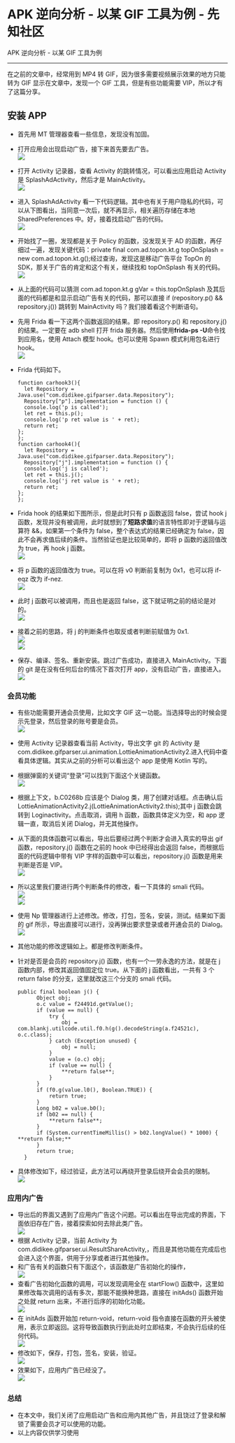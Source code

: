 

# APK 逆向分析 - 以某 GIF 工具为例 - 先知社区

APK 逆向分析 - 以某 GIF 工具为例

- - -

在之前的文章中，经常用到 MP4 转 GIF，因为很多需要视频展示效果的地方只能转为 GIF 显示在文章中，发现一个 GIF 工具，但是有些功能需要 VIP，所以才有了这篇分享。

## 安装 APP

-   首先用 MT 管理器查看一些信息，发现没有加固。
-   打开应用会出现启动广告，接下来首先要去广告。  
    [![](assets/1706496312-381497672a7bb280bfee90689691f2f7.png)](https://xzfile.aliyuncs.com/media/upload/picture/20240125215521-61296f94-bb89-1.png)
-   打开 Activity 记录器，查看 Activity 的跳转情况，可以看出应用启动 Activity 是 SplashAdActivity，然后才是 MainActivity。  
    [![](assets/1706496312-90f10893e3ee6ef417470910faf99206.png)](https://xzfile.aliyuncs.com/media/upload/picture/20240125215715-a525253a-bb89-1.png)
-   进入 SplashAdActivity 看一下代码逻辑。其中也有关于用户隐私的代码，可以从下图看出，当同意一次后，就不再显示，相关遍历存储在本地 SharedPreferences 中。好，接着找启动广告的代码。  
    [![](assets/1706496312-4d3caa60496491f5c6007e0824b4375d.png)](https://xzfile.aliyuncs.com/media/upload/picture/20240125221306-dc2f194e-bb8b-1.png)
-   开始找了一圈，发现都是关于 Policy 的函数，没发现关于 AD 的函数，再仔细过一遍，发现关键代码：private final com.ad.topon.kt.g topOnSplash = new com.ad.topon.kt.g();经过查询，发现这是移动广告平台 TopOn 的 SDK，那关于广告的肯定和这个有关，继续找和 topOnSplash 有关的代码。  
    [![](assets/1706496312-9c8c19f87b40814ebf6533a2a08b7d69.png)](https://xzfile.aliyuncs.com/media/upload/picture/20240125222817-faf580b4-bb8d-1.png)
-   从上面的代码可以猜测 com.ad.topon.kt.g gVar = this.topOnSplash 及其后面的代码都是和显示启动广告有关的代码，那可以直接 if (repository.p() && repository.j()) 跳转到 MainActivity 吗？我们接着看这个判断语句。
-   先用 Frida 看一下这两个函数返回的结果。即 repository.p() 和 repository.j() 的结果。一定要在 adb shell 打开 frida 服务器。然后使用**frida-ps -U**命令找到应用名，使用 Attach 模型 hook。也可以使用 Spawn 模式利用包名进行 hook。  
    [![](assets/1706496312-412a4a12b4a41466d062819db2aa2ef5.png)](https://xzfile.aliyuncs.com/media/upload/picture/20240125224858-df17331c-bb90-1.png)
-   Frida 代码如下。
    
    ```plain
    function carhook3(){
      let Repository = Java.use("com.didikee.gifparser.data.Repository");
      Repository["p"].implementation = function () {
      console.log('p is called');
      let ret = this.p();
      console.log('p ret value is ' + ret);
      return ret;
    };
    };
    function carhook4(){
      let Repository = Java.use("com.didikee.gifparser.data.Repository");
      Repository["j"].implementation = function () {
      console.log('j is called');
      let ret = this.j();
      console.log('j ret value is ' + ret);
      return ret;
    };
    };
    ```
    
-   Frida hook 的结果如下图所示，但是此时只有 p 函数返回 false，尝试 hook j 函数，发现并没有被调用，此时就想到了**短路求值**的语言特性即对于逻辑与运算符 &&，如果第一个条件为 false，整个表达式的结果已经确定为 false，因此不会再求值后续的条件。当然验证也是比较简单的，即将 p 函数的返回值改为 true，再 hook j 函数。  
    [![](assets/1706496312-b1221b79b8269f6d9b7cce62cb11ecf3.png)](https://xzfile.aliyuncs.com/media/upload/picture/20240125225653-fa32b788-bb91-1.png)
-   将 p 函数的返回值改为 true。可以在将 v0 判断前复制为 0x1，也可以将 if-eqz 改为 if-nez.  
    [![](assets/1706496312-bba1c15ec4dab56f514319072664f47c.png)](https://xzfile.aliyuncs.com/media/upload/picture/20240125230205-b423693a-bb92-1.png)
-   此时 j 函数可以被调用，而且也是返回 false，这下就证明之前的结论是对的。  
    [![](assets/1706496312-ef6db7e6f3eac85675c1c6439c447db0.png)](https://xzfile.aliyuncs.com/media/upload/picture/20240125230600-4005a9ae-bb93-1.png)
-   接着之前的思路，将 j 的判断条件也取反或者判断前赋值为 0x1.  
    [![](assets/1706496312-3790b0319bb26e0607ad72062745aee1.png)](https://xzfile.aliyuncs.com/media/upload/picture/20240125230708-689e4ad8-bb93-1.png)  
    [![](assets/1706496312-e35885011bb2cecf1379caa9a7a7a716.png)](https://xzfile.aliyuncs.com/media/upload/picture/20240125230857-a9ab22ee-bb93-1.png)
-   保存、编译、签名、重新安装。跳过广告成功，直接进入 MainActivity。下面的 git 是在没有任何后台的情况下首次打开 app，没有启动广告，直接进入。  
    [![](assets/1706496312-cde6c7a33f42916f6ccb90cec216a1c5.gif)](https://xzfile.aliyuncs.com/media/upload/picture/20240125231333-4e302de6-bb94-1.gif)

### 会员功能

-   有些功能需要开通会员使用，比如文字 GIF 这一功能。当选择导出的时候会提示先登录，然后登录的账号要是会员。  
    [![](assets/1706496312-21bef1e39975e3d5bb5f9dfa6a58c7e8.png)](https://xzfile.aliyuncs.com/media/upload/picture/20240126100207-e8c9d712-bbee-1.png)
-   使用 Activity 记录器查看当前 Activity，导出文字 git 的 Activity 是 com.didikee.gifparser.ui.animation.LottieAnimationActivity2.进入代码中查看具体逻辑。其实从之前的分析可以看出这个 app 是使用 Kotlin 写的。
-   根据弹窗的关键词“登录”可以找到下面这个关键函数。  
    [![](assets/1706496312-93ac43aeaa98010b3318c241d965740b.png)](https://xzfile.aliyuncs.com/media/upload/picture/20240126101240-61e47d5e-bbf0-1.png)
-   根据上下文，b.C0268b 应该是个 Dialog 类，用了创建对话框。点击确认后 LottieAnimationActivity2.j(LottieAnimationActivity2.this);其中 j 函数会跳转到 Loginactivity。点击取消，调用 h 函数，函数具体定义为空，和 app 逻辑一直，取消后关闭 Dialog，并无其他操作。
-   从下面的具体函数可以看出，导出后要经过两个判断才会进入真实的导出 gif 函数，repository.j() 函数在之前的 hook 中已经得出会返回 false，而根据后面的代码逻辑中带有 VIP 字样的函数中可以看出，repository.j() 函数是用来判断是否是 VIP。  
    [![](assets/1706496312-68724407f3c4dc08570a115410d7b0cb.png)](https://xzfile.aliyuncs.com/media/upload/picture/20240126102846-a1bb08f6-bbf2-1.png)
-   所以这里我们要进行两个判断条件的修改，看一下具体的 smali 代码。  
    [![](assets/1706496312-f7aecb87c7829b27e6b143a62534ca59.png)](https://xzfile.aliyuncs.com/media/upload/picture/20240126104023-4170ca7e-bbf4-1.png)  
    [![](assets/1706496312-62a6668b8e90b9c7b0b65d12844f0126.png)](https://xzfile.aliyuncs.com/media/upload/picture/20240126104120-633067fa-bbf4-1.png)
-   使用 Np 管理器进行上述修改。修改，打包，签名，安装，测试。结果如下面的 gif 所示，导出直接可以进行，没再弹出要求登录或者开通会员的 Dialog。[![](assets/1706496312-47d48533dc9ba4a139a4b7a7a021dd6e.gif)](https://xzfile.aliyuncs.com/media/upload/picture/20240126104813-590944bc-bbf5-1.gif)
-   其他功能的修改逻辑如上。都是修改判断条件。
-   针对是否是会员的 repository.j() 函数，也有一个一劳永逸的方法，就是在 j 函数内部，修改其返回值固定位 true。从下面的 j 函数看出，一共有 3 个 return false 的分支，这里就改这三个分支的 smali 代码。
    
    ```plain
    public final boolean j() {
          Object obj;
          o.c value = f24491d.getValue();
          if (value == null) {
              try {
                  obj = com.blankj.utilcode.util.f0.h(g().decodeString(a.f24521c), o.c.class);
              } catch (Exception unused) {
                  obj = null;
              }
              value = (o.c) obj;
              if (value == null) {
                  **return false**;
              }
          }
          if (f0.g(value.l0(), Boolean.TRUE)) {
              return true;
          }
          Long b02 = value.b0();
          if (b02 == null) {
              **return false**;
          }
          if (System.currentTimeMillis() > b02.longValue() * 1000) {            **return false;**
          }
          return true;
      }
    ```
    
-   具体修改如下，经过验证，此方法可以再绕开登录后绕开会会员的限制。  
    [![](assets/1706496312-2b07131b2f3ca75636a45d006854e2a4.png)](https://xzfile.aliyuncs.com/media/upload/picture/20240126105723-a162c57a-bbf6-1.png)

### 应用内广告

-   导出后的界面又遇到了应用内广告这个问题。可以看出在导出完成的界面，下面依旧存在广告，接着探索如何去除此类广告。  
    [![](assets/1706496312-275d6ba839b3a775028b63b058e8a9e3.png)](https://xzfile.aliyuncs.com/media/upload/picture/20240126105832-ca14bda2-bbf6-1.png)
-   根据 Activity 记录，当前 Activity 为 com.didikee.gifparser.ui.ResultShareActivity,，而且是其他功能在完成后也会进入这个界面，供用于分享或者进行其他操作。
-   和广告有关的函数只有下面这个，该函数是广告初始化的操作，  
    [![](assets/1706496312-eec46c952273972f0a45dc2566dc86ad.png)](https://xzfile.aliyuncs.com/media/upload/picture/20240126110634-e99eb960-bbf7-1.png)
-   查看广告初始化函数的调用，可以发现调用全在 startFlow() 函数中，这里如果修改每次调用的话有多次，那能不能换种思路，直接在 initAds() 函数开始之处就 return 出来，不进行后序的初始化功能。  
    [![](assets/1706496312-22abbd21d39d23d08ad9de2cad06cbfa.png)](https://xzfile.aliyuncs.com/media/upload/picture/20240126110827-2ccb0432-bbf8-1.png)
-   在 initAds 函数开始加 return-void，return-void 指令直接在函数的开头被使用，表示立即返回。这将导致函数执行到此处时立即结束，不会执行后续的任何代码。  
    [![](assets/1706496312-38a756944194fafd3ba2209df38a336f.png)](https://xzfile.aliyuncs.com/media/upload/picture/20240126111311-d612a34c-bbf8-1.png)
-   修改如下，保存，打包，签名，安装，验证。  
    [![](assets/1706496312-45e529333635c1ebfec6d517294ab405.png)](https://xzfile.aliyuncs.com/media/upload/picture/20240126111545-32477610-bbf9-1.png)
-   效果如下，应用内广告已经没了。  
    [![](assets/1706496312-b5fb415f3fcf5e254cf481961ae4870f.png)](https://xzfile.aliyuncs.com/media/upload/picture/20240126111742-7789cd18-bbf9-1.png)

### 总结

-   在本文中，我们关闭了应用启动广告和应用内其他广告，并且饶过了登录和解锁了需要会员才可以使用的功能。
-   以上内容仅供学习使用
